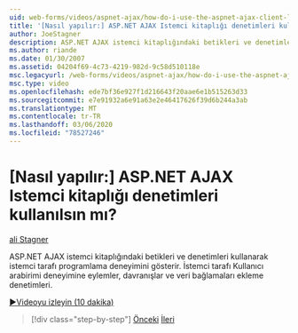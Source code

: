 ```yaml
---
uid: web-forms/videos/aspnet-ajax/how-do-i-use-the-aspnet-ajax-client-library-controls
title: '[Nasıl yapılır:] ASP.NET AJAX Istemci kitaplığı denetimleri kullanılsın mı? | Microsoft Docs'
author: JoeStagner
description: ASP.NET AJAX istemci kitaplığındaki betikleri ve denetimleri kullanarak istemci tarafı programlama deneyimini gösterir. İstemci denetimleri eylem Ekle, behavio...
ms.author: riande
ms.date: 01/30/2007
ms.assetid: 04204f69-4c73-4219-982d-9c58d510118e
msc.legacyurl: /web-forms/videos/aspnet-ajax/how-do-i-use-the-aspnet-ajax-client-library-controls
msc.type: video
ms.openlocfilehash: ede7bf36e927f1d216643f20aae6e1b515263d33
ms.sourcegitcommit: e7e91932a6e91a63e2e46417626f39d6b244a3ab
ms.translationtype: MT
ms.contentlocale: tr-TR
ms.lasthandoff: 03/06/2020
ms.locfileid: "78527246"
---
```

# <a name="how-do-i-use-the-aspnet-ajax-client-library-controls"></a>[Nasıl yapılır:] ASP.NET AJAX Istemci kitaplığı denetimleri kullanılsın mı?

[ali Stagner](https://github.com/JoeStagner)

ASP.NET AJAX istemci kitaplığındaki betikleri ve denetimleri kullanarak istemci tarafı programlama deneyimini gösterir. İstemci tarafı Kullanıcı arabirimi deneyimine eylemler, davranışlar ve veri bağlamaları ekleme denetimleri.

[&#9654;Videoyu izleyin (10 dakika)](https://channel9.msdn.com/Blogs/ASP-NET-Site-Videos/how-do-i-use-the-aspnet-ajax-client-library-controls)

> [!div class="step-by-step"]
> [Önceki](how-do-i-aspnet-ajax-enable-an-existing-web-service.md)
> [İleri](how-do-i-use-an-aspnet-ajax-scriptmanagerproxy.md)
